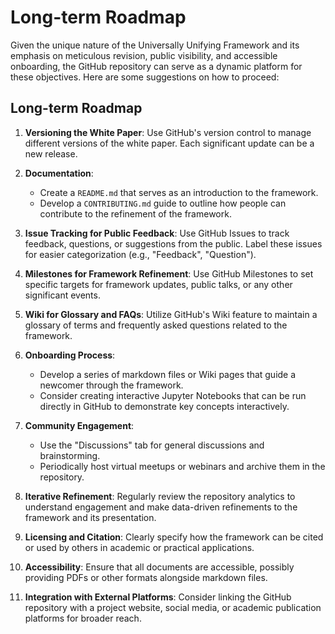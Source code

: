 # Long-term Roadmap
Given the unique nature of the Universally Unifying Framework and its emphasis on meticulous revision, public visibility, and accessible onboarding, the GitHub repository can serve as a dynamic platform for these objectives. Here are some suggestions on how to proceed:

## Long-term Roadmap

1. **Versioning the White Paper**: Use GitHub's version control to manage different versions of the white paper. Each significant update can be a new release.

2. **Documentation**: 
    - Create a `README.md` that serves as an introduction to the framework.
    - Develop a `CONTRIBUTING.md` guide to outline how people can contribute to the refinement of the framework.
  
3. **Issue Tracking for Public Feedback**: Use GitHub Issues to track feedback, questions, or suggestions from the public. Label these issues for easier categorization (e.g., "Feedback", "Question").

4. **Milestones for Framework Refinement**: Use GitHub Milestones to set specific targets for framework updates, public talks, or any other significant events.

5. **Wiki for Glossary and FAQs**: Utilize GitHub's Wiki feature to maintain a glossary of terms and frequently asked questions related to the framework.

6. **Onboarding Process**: 
    - Develop a series of markdown files or Wiki pages that guide a newcomer through the framework.
    - Consider creating interactive Jupyter Notebooks that can be run directly in GitHub to demonstrate key concepts interactively.

7. **Community Engagement**: 
    - Use the "Discussions" tab for general discussions and brainstorming.
    - Periodically host virtual meetups or webinars and archive them in the repository.

8. **Iterative Refinement**: Regularly review the repository analytics to understand engagement and make data-driven refinements to the framework and its presentation.

9. **Licensing and Citation**: Clearly specify how the framework can be cited or used by others in academic or practical applications.

10. **Accessibility**: Ensure that all documents are accessible, possibly providing PDFs or other formats alongside markdown files.

11. **Integration with External Platforms**: Consider linking the GitHub repository with a project website, social media, or academic publication platforms for broader reach.
